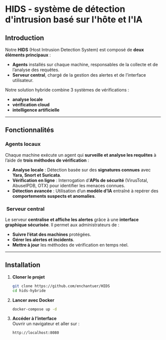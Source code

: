 # HIDS - système de détection d'intrusion basé sur l'hôte et l'IA

## Introduction  
Notre **HIDS** (Host Intrusion Detection System) est composé de **deux éléments principaux** :  
- **Agents** installés sur chaque machine, responsables de la collecte et de l’analyse des requêtes.  
- **Serveur central**, chargé de la gestion des alertes et de l’interface utilisateur.  

Notre solution hybride combine 3 systèmes de vérifications :
- **analyse locale**
- **vérification cloud**
- **intelligence artificielle**

---

##  Fonctionnalités  

###  **Agents locaux**  
Chaque machine exécute un agent qui **surveille et analyse les requêtes** à l’aide de **trois méthodes de vérification** :  

- **Analyse locale** : Détection basée sur des **signatures connues** avec **Yara, Snort et Suricata**.
- **Vérification en ligne** : Interrogation d’**APIs de sécurité** (VirusTotal, AbuseIPDB, OTX) pour identifier les menaces connues.  
- **Détection avancée** : Utilisation d’un **modèle d’IA** entraîné à repérer des **comportements suspects et anomalies**.  

### ️ **Serveur central**  
Le serveur **centralise et affiche les alertes** grâce à une **interface graphique sécurisée**. Il permet aux administrateurs de :  
- **Suivre l’état des machines** protégées.  
- **Gérer les alertes et incidents**.  
- **Mettre à jour** les méthodes de vérification en temps réel.  

---


##  Installation  

1. **Cloner le projet**  
   ```bash
   git clone https://github.com/enchantuer/HIDS
   cd hids-hybride
   ```

2. **Lancer avec Docker**  
   ```bash
   docker-compose up -d
   ```

3. **Accéder à l’interface**  
   Ouvrir un navigateur et aller sur :  
   ```
   http://localhost:8080
   ```